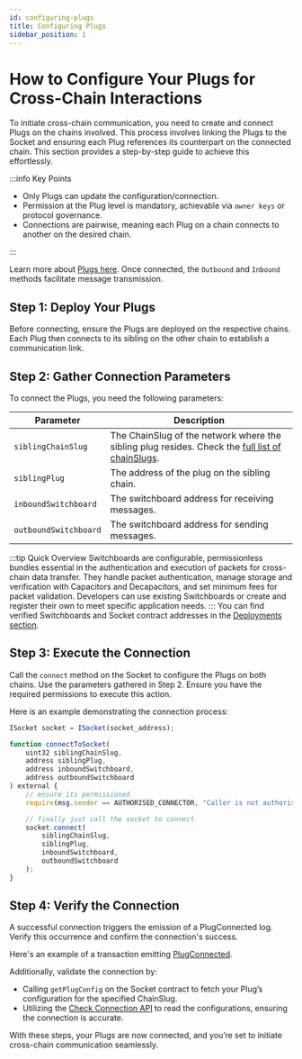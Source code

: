 ```yaml
---
id: configuring-plugs
title: Configuring Plugs
sidebar_position: 1
---
```


# How to Configure Your Plugs for Cross-Chain Interactions

To initiate cross-chain communication, you need to create and connect Plugs on the chains involved. This process involves linking the Plugs to the Socket and ensuring each Plug references its counterpart on the connected chain. This section provides a step-by-step guide to achieve this effortlessly.

:::info Key Points

- Only Plugs can update the configuration/connection.
- Permission at the Plug level is mandatory, achievable via `owner keys` or protocol governance.
- Connections are pairwise, meaning each Plug on a chain connects to another on the desired chain.

:::

Learn more about [Plugs here](../../Learn/Components/Plugs.md). Once connected, the `Outbound` and `Inbound` methods facilitate message transmission.

## Step 1: Deploy Your Plugs

Before connecting, ensure the Plugs are deployed on the respective chains. Each Plug then connects to its sibling on the other chain to establish a communication link.

## Step 2: Gather Connection Parameters

To connect the Plugs, you need the following parameters:

| Parameter             | Description                                                                                                                            |
| --------------------- | -------------------------------------------------------------------------------------------------------------------------------------- |
| `siblingChainSlug`    | The ChainSlug of the network where the sibling plug resides. Check the [full list of chainSlugs](../../dev-resources/Deployments.mdx). |
| `siblingPlug`         | The address of the plug on the sibling chain.                                                                                          |
| `inboundSwitchboard`  | The switchboard address for receiving messages.                                                                                        |
| `outboundSwitchboard` | The switchboard address for sending messages.                                                                                          |

:::tip Quick Overview
Switchboards are configurable, permissionless bundles essential in the authentication and execution of packets for cross-chain data transfer. They handle packet authentication, manage storage and verification with Capacitors and Decapacitors, and set minimum fees for packet validation. Developers can use existing Switchboards or create and register their own to meet specific application needs.
:::
You can find verified Switchboards and Socket contract addresses in the [Deployments section](../../dev-resources/Deployments.mdx).

## Step 3: Execute the Connection

Call the `connect` method on the Socket to configure the Plugs on both chains. Use the parameters gathered in Step 2. Ensure you have the required permissions to execute this action.

Here is an example demonstrating the connection process:

```javascript
ISocket socket = ISocket(socket_address);

function connectToSocket(
    uint32 siblingChainSlug,
    address siblingPlug,
    address inboundSwitchboard,
    address outboundSwitchboard
) external {
    // ensure its permissioned
    require(msg.sender == AUTHORISED_CONNECTOR, "Caller is not authorised to make make connections");

    // finally just call the socket to connect
    socket.connect(
        siblingChainSlug,
        siblingPlug,
        inboundSwitchboard,
        outboundSwitchboard
    );
}
```

## Step 4: Verify the Connection

A successful connection triggers the emission of a PlugConnected log. Verify this occurrence and confirm the connection's success.

Here's an example of a transaction emitting [PlugConnected](https://goerli.etherscan.io/tx/0x37040ec23ae744c8e4ea2961ceae8a4f32abaf04cc112c017089e95ceefb1653#eventlog).

Additionally, validate the connection by:

- Calling `getPlugConfig` on the Socket contract to fetch your Plug’s configuration for the specified ChainSlug.
- Utilizing the [Check Connection API](../../dev-resources/APIReference/CheckConnection.md) to read the configurations, ensuring the connection is accurate.

With these steps, your Plugs are now connected, and you’re set to initiate cross-chain communication seamlessly.

<!-- // TODO: ADD GIF; ITs time to send it -->
